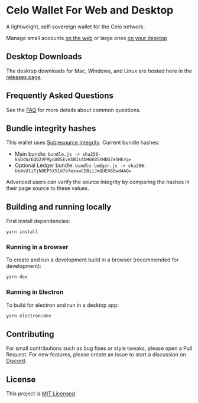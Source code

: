 # Celo Wallet For Web and Desktop

A lightweight, self-sovereign wallet for the Celo network.

Manage small accounts [on the web](https://celowallet.app) or large ones [on your desktop](https://github.com/celo-tools/celo-web-wallet/releases)

## Desktop Downloads

The desktop downloads for Mac, Windows, and Linux are hosted here in the [releases page](https://github.com/celo-tools/celo-web-wallet/releases).

## Frequently Asked Questions

See the [FAQ](FAQ.md) for more details about common questions.

## Bundle integrity hashes

This wallet uses [Subresource Integrity](https://developer.mozilla.org/en-US/docs/Web/Security/Subresource_Integrity). Current bundle hashes:

* Main bundle: `bundle.js -> sha256-kSDcW/6QQ2VFMyoA85EvebBIs4bHGK8SYHDU7ehHErg=`
* Optional Ledger bundle: `bundle-ledger.js -> sha256-Ue4vU1iTjNOEPSX51d7ofexxwCEBiiJmQUEX6Ewd4AQ=`

Advanced users can verify the source integrity by comparing the hashes in their page source to these values.

## Building and running locally

First install dependencies:

```sh
yarn install 
```

### Running in a browser

To create and run a development build in a browser (recommended for development):

```sh
yarn dev
```

### Running in Electron

To build for electron and run in a desktop app:

```sh
yarn electron:dev
```

## Contributing

For small contributions such as bug fixes or style tweaks, please open a Pull Request.
For new features, please create an issue to start a discussion on [Discord](https://discord.com/channels/600834479145353243/812471799585439794).

## License

This project is [MIT Licensed](LICENSE).
